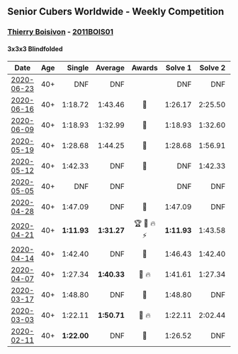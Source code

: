 ## Senior Cubers Worldwide - Weekly Competition
### [Thierry Boisivon](../thierry_boisivon.md) - [2011BOIS01](https://www.worldcubeassociation.org/persons/2011BOIS01?event=333bf)

#### 3x3x3 Blindfolded

| Date | Age | Single | Average | Awards | Solve 1 | Solve 2 | Solve 3 | Video |
| :--: | :--: | --: | --: | :--: | --: | --: | --: | :-- |
| [2020-06-23](../../results/333bf/2020-06-23.md) | 40+ | DNF | DNF |  | DNF | DNF | DNF | [Link](https://www.facebook.com/events/850175445522887/permalink/853725071834591/) |
| [2020-06-16](../../results/333bf/2020-06-16.md) | 40+ | 1:18.72 | 1:43.46 | 🥈 | 1:26.17 | 2:25.50 | 1:18.72 | [Link](https://www.facebook.com/events/208176410240808/permalink/211642029894246/) |
| [2020-06-09](../../results/333bf/2020-06-09.md) | 40+ | 1:18.93 | 1:32.99 | 🥈 | 1:18.93 | 1:32.60 | 1:47.44 | [Link](https://www.facebook.com/events/620460455211235/permalink/624245591499388/) |
| [2020-05-19](../../results/333bf/2020-05-19.md) | 40+ | 1:28.68 | 1:44.25 | 🥈 | 1:28.68 | 1:56.91 | 1:47.15 | [Link](https://www.facebook.com/100000570103102/videos/pcb.2612241145730600/3460923623936607/) |
| [2020-05-12](../../results/333bf/2020-05-12.md) | 40+ | 1:42.33 | DNF | 🥈 | DNF | 1:42.33 | DNF | [Link](https://www.facebook.com/events/367340484222677/permalink/370888060534586/) |
| [2020-05-05](../../results/333bf/2020-05-05.md) | 40+ | DNF | DNF |  | DNF | DNF | DNF | |
| [2020-04-28](../../results/333bf/2020-04-28.md) | 40+ | 1:47.09 | DNF | 🥉 | 1:47.09 | DNF | DNF | [Link](https://www.facebook.com/events/534758690547855/permalink/536491417041249/) |
| [2020-04-21](../../results/333bf/2020-04-21.md) | 40+ | **1:11.93** | **1:31.27** | 🏆 🥇 🔥 ⚡ | **1:11.93** | 1:43.58 | 1:38.31 | [Link](https://www.facebook.com/events/1312095715657208/permalink/1316281738571939/) |
| [2020-04-14](../../results/333bf/2020-04-14.md) | 40+ | 1:42.40 | DNF | 🥉 | 1:46.43 | 1:42.40 | DNF | [Link](https://www.facebook.com/events/232067087873656/permalink/236104717469893/) |
| [2020-04-07](../../results/333bf/2020-04-07.md) | 40+ | 1:27.34 | **1:40.33** | 🥉 🔥 | 1:41.61 | 1:27.34 | 1:52.03 | [Link](https://www.facebook.com/events/258196271885699/permalink/262052061500120/) |
| [2020-03-17](../../results/333bf/2020-03-17.md) | 40+ | 1:48.80 | DNF | 🥉 | 1:48.80 | DNF | DNF | [Link](https://www.facebook.com/events/616010612582835/permalink/620334732150423/) |
| [2020-03-03](../../results/333bf/2020-03-03.md) | 40+ | 1:22.11 | **1:50.71** | 🥈 🔥 | 1:22.11 | 2:02.44 | 2:07.58 | [Link](https://www.facebook.com/events/186820176097844/permalink/188913179221877/) |
| [2020-02-11](../../results/333bf/2020-02-11.md) | 40+ | **1:22.00** | DNF | 🥈 | 1:26.52 | DNF | **1:22.00** | [Link](https://www.facebook.com/events/173728187264773/permalink/178355273468731/) |


<!-- Global site tag (gtag.js) - Google Analytics -->
<script async src="https://www.googletagmanager.com/gtag/js?id=UA-86348435-3"></script>
<script>window.dataLayer = window.dataLayer || []; function gtag() {dataLayer.push(arguments);} gtag('js', new Date()); gtag('config', 'UA-86348435-3');</script>
